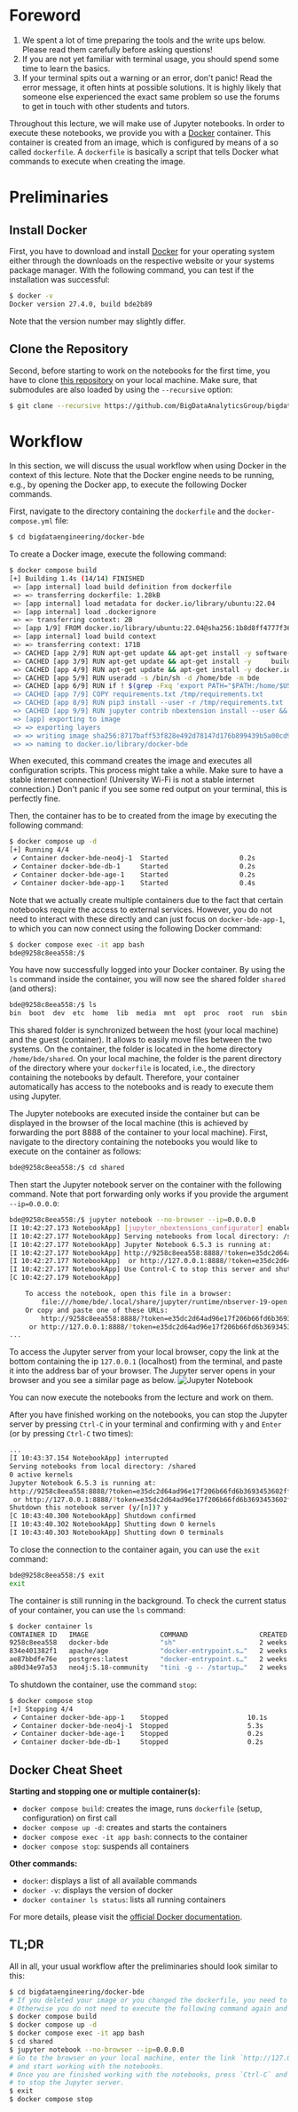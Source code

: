 # Foreword

1. We spent a lot of time preparing the tools and the write ups below. Please read them carefully before asking questions!
2. If you are not yet familiar with terminal usage, you should spend some time to learn the basics.
3. If your terminal spits out a warning or an error, don't panic! Read the error message, it often hints at possible solutions. It is highly likely that someone else experienced the exact same problem so use the forums to get in touch with other students and tutors.

Throughout this lecture, we will make use of Jupyter notebooks. In order to execute these notebooks, we provide you with a [Docker](https://www.docker.com) container. This container is created from an image, which is configured by means of a so called `dockerfile`. A `dockerfile` is basically a script that tells Docker what commands to execute when creating the image.

# Preliminaries

## Install Docker

First, you have to download and install [Docker](https://docs.docker.com/get-docker/) for your operating system either through the downloads on the respective website or your systems package manager. With the following command, you can test if the installation was successful:
```sh
$ docker -v
Docker version 27.4.0, build bde2b89
```
Note that the version number may slightly differ.

## Clone the Repository 

Second, before starting to work on the notebooks for the first time, you have to clone [this repository](https://github.com/BigDataAnalyticsGroup/bigdataengineering) on your local machine. Make sure, that submodules are also loaded by using the `--recursive` option:
```sh
$ git clone --recursive https://github.com/BigDataAnalyticsGroup/bigdataengineering.git
```

# Workflow

In this section, we will discuss the usual workflow when using Docker in the context of this lecture. Note that the Docker engine needs to be running, e.g., by opening the Docker app, to execute the following Docker commands.

First, navigate to the directory containing the `dockerfile` and the `docker-compose.yml` file:
```sh
$ cd bigdataengineering/docker-bde
```
To create a Docker image, execute the following command:
```sh
$ docker compose build
[+] Building 1.4s (14/14) FINISHED                                                                                                                             docker:desktop-linux
 => [app internal] load build definition from dockerfile                                                                                                                       0.0s
 => => transferring dockerfile: 1.28kB                                                                                                                                         0.0s
 => [app internal] load metadata for docker.io/library/ubuntu:22.04                                                                                                            1.4s
 => [app internal] load .dockerignore                                                                                                                                          0.0s
 => => transferring context: 2B                                                                                                                                                0.0s
 => [app 1/9] FROM docker.io/library/ubuntu:22.04@sha256:1b8d8ff4777f36f19bfe73ee4df61e3a0b789caeff29caa019539ec7c9a57f95                                                      0.0s
 => [app internal] load build context                                                                                                                                          0.0s
 => => transferring context: 171B                                                                                                                                              0.0s
 => CACHED [app 2/9] RUN apt-get update && apt-get install -y software-properties-common                                                                                       0.0s
 => CACHED [app 3/9] RUN apt-get update && apt-get install -y     build-essential     git     binutils     tree     neovim     python3     python3-pip     graphviz     postg  0.0s
 => CACHED [app 4/9] RUN apt-get update && apt-get install -y docker.io                                                                                                        0.0s
 => CACHED [app 5/9] RUN useradd -s /bin/sh -d /home/bde -m bde                                                                                                                0.0s
 => CACHED [app 6/9] RUN if ! $(grep -Fxq 'export PATH="$PATH:/home/$USERNAME/.local/bin"' /etc/profile);     then         echo 'export PATH="$PATH:/home/$USERNAME/.local/bi  0.0s
 => CACHED [app 7/9] COPY requirements.txt /tmp/requirements.txt                                                                                                               0.0s
 => CACHED [app 8/9] RUN pip3 install --user -r /tmp/requirements.txt                                                                                                          0.0s
 => CACHED [app 9/9] RUN jupyter contrib nbextension install --user &&     jupyter nbextension enable varInspector/main                                                        0.0s
 => [app] exporting to image                                                                                                                                                   0.0s
 => => exporting layers                                                                                                                                                        0.0s
 => => writing image sha256:8717baff53f828e492d78147d176b899439b5a00cd990a2f2ce5f083709de6e5                                                                                   0.0s
 => => naming to docker.io/library/docker-bde                                                                                                                                  0.0s
```
When executed, this command creates the image and executes all configuration scripts. This process might take a while. Make sure to have a stable internet connection! (University Wi-Fi is not a stable internet connection.) Don't panic if you see some red output on your terminal, this is perfectly fine.

Then, the container has to be to created from the image by executing the following command:
```sh
$ docker compose up -d
[+] Running 4/4
 ✔ Container docker-bde-neo4j-1  Started                  0.2s
 ✔ Container docker-bde-db-1     Started                  0.2s
 ✔ Container docker-bde-age-1    Started                  0.2s
 ✔ Container docker-bde-app-1    Started                  0.4s
```
Note that we actually create multiple containers due to the fact that certain notebooks require the access to external services. However, you do not need to interact with these directly and can just focus on `docker-bde-app-1`, to which you can now connect using the following Docker command:
```sh
$ docker compose exec -it app bash
bde@9258c8eea558:/$
```
You have now successfully logged into your Docker container. By using the `ls` command inside the container, you will now see the shared folder `shared` (and others):
```sh
bde@9258c8eea558:/$ ls
bin  boot  dev  etc  home  lib  media  mnt  opt  proc  root  run  sbin  shared  srv  sys  tmp  usr  var
```
This shared folder is synchronized between the host (your local machine) and the guest (container). It allows to easily move files between the two systems. On the container, the folder is located in the home directory `/home/bde/shared`. On your local machine, the folder is the parent directory of the directory where your `dockerfile` is located, i.e., the directory containing the notebooks by default. Therefore, your container automatically has access to the notebooks and is ready to execute them using Jupyter.

The Jupyter notebooks are executed inside the container but can be displayed in the browser of the local machine (this is achieved by forwarding the port 8888 of the container to your local machine). First, navigate to the directory containing the notebooks you would like to execute on the container as follows:
```sh
bde@9258c8eea558:/$ cd shared
```
Then start the Jupyter notebook server on the container with the following command. Note that port forwarding only works if you provide the argument `--ip=0.0.0.0`:
```sh
bde@9258c8eea558:/$ jupyter notebook --no-browser --ip=0.0.0.0
[I 10:42:27.173 NotebookApp] [jupyter_nbextensions_configurator] enabled 0.6.4
[I 10:42:27.177 NotebookApp] Serving notebooks from local directory: /shared
[I 10:42:27.177 NotebookApp] Jupyter Notebook 6.5.3 is running at:
[I 10:42:27.177 NotebookApp] http://9258c8eea558:8888/?token=e35dc2d64ad96e17f206b66fd6b3693453602ff2dc80baec
[I 10:42:27.177 NotebookApp]  or http://127.0.0.1:8888/?token=e35dc2d64ad96e17f206b66fd6b3693453602ff2dc80baec
[I 10:42:27.177 NotebookApp] Use Control-C to stop this server and shut down all kernels (twice to skip confirmation).
[C 10:42:27.179 NotebookApp]

    To access the notebook, open this file in a browser:
        file:///home/bde/.local/share/jupyter/runtime/nbserver-19-open.html
    Or copy and paste one of these URLs:
        http://9258c8eea558:8888/?token=e35dc2d64ad96e17f206b66fd6b3693453602ff2dc80baec
     or http://127.0.0.1:8888/?token=e35dc2d64ad96e17f206b66fd6b3693453602ff2dc80baec
...
```
To access the Jupyter server from your local browser, copy the link at the bottom containing the ip `127.0.0.1` (localhost) from the terminal, and paste it into the address bar of your browser. The Jupyter server opens in your browser and you see a similar page as below.
![Jupyter Notebook](https://i.imgur.com/0egNn9r.jpg)

You can now execute the notebooks from the lecture and work on them.

After you have finished working on the notebooks, you can stop the Jupyter server by pressing `Ctrl-C` in your terminal and confirming with `y` and `Enter` (or by pressing `Ctrl-C` two times):
```sh
...
[I 10:43:37.154 NotebookApp] interrupted
Serving notebooks from local directory: /shared
0 active kernels
Jupyter Notebook 6.5.3 is running at:
http://9258c8eea558:8888/?token=e35dc2d64ad96e17f206b66fd6b3693453602ff2dc80baec
 or http://127.0.0.1:8888/?token=e35dc2d64ad96e17f206b66fd6b3693453602ff2dc80baec
Shutdown this notebook server (y/[n])? y
[C 10:43:40.300 NotebookApp] Shutdown confirmed
[I 10:43:40.302 NotebookApp] Shutting down 0 kernels
[I 10:43:40.303 NotebookApp] Shutting down 0 terminals
```
To close the connection to the container again, you can use the `exit` command:
```sh
bde@9258c8eea558:/$ exit
exit
```
The container is still running in the background. To check the current status of your container, you can use the `ls` command:
```sh
$ docker container ls
CONTAINER ID   IMAGE                  COMMAND                  CREATED       STATUS         PORTS                                                      NAMES
9258c8eea558   docker-bde             "sh"                     2 weeks ago   Up 5 minutes   0.0.0.0:8000->8000/tcp, 0.0.0.0:8888->8888/tcp             docker-bde-app-1
834e401382f1   apache/age             "docker-entrypoint.s…"   2 weeks ago   Up 5 minutes   5432/tcp                                                   docker-bde-age-1
ae87bbdfe76e   postgres:latest        "docker-entrypoint.s…"   2 weeks ago   Up 5 minutes   0.0.0.0:5432->5432/tcp                                     docker-bde-db-1
a80d34e97a53   neo4j:5.18-community   "tini -g -- /startup…"   2 weeks ago   Up 5 minutes   0.0.0.0:7474->7474/tcp, 7473/tcp, 0.0.0.0:7687->7687/tcp   docker-bde-neo4j-1
```
To shutdown the container, use the command `stop`:
```sh
$ docker compose stop
[+] Stopping 4/4
 ✔ Container docker-bde-app-1    Stopped                    10.1s
 ✔ Container docker-bde-neo4j-1  Stopped                    5.3s
 ✔ Container docker-bde-age-1    Stopped                    0.2s
 ✔ Container docker-bde-db-1     Stopped                    0.2s
```

## Docker Cheat Sheet

**Starting and stopping one or multiple container(s):**
* `docker compose build`: creates the image, runs `dockerfile` (setup, configuration) on first call
* `docker compose up -d`: creates and starts the containers
* `docker compose exec -it app bash`: connects to the container
* `docker compose stop`: suspends all containers

**Other commands:**
* `docker`: displays a list of all available commands
* `docker -v`: displays the version of docker
* `docker container ls status`: lists all running containers

For more details, please visit the [official Docker documentation](https://docs.docker.com/reference/).

## TL;DR

All in all, your usual workflow after the preliminaries should look similar to this:
```sh
$ cd bigdataengineering/docker-bde
# If you deleted your image or you changed the dockerfile, you need to rebuild the image. 
# Otherwise you do not need to execute the following command again and can skip it.
$ docker compose build
$ docker compose up -d
$ docker compose exec -it app bash
$ cd shared
$ jupyter notebook --no-browser --ip=0.0.0.0
# Go to the browser on your local machine, enter the link `http://127.0.0.1:8888/?token=...`,
# and start working with the notebooks.
# Once you are finished working with the notebooks, press `Ctrl-C` and confirm with `y` and `Enter`
# to stop the Jupyter server.
$ exit
$ docker compose stop
```
